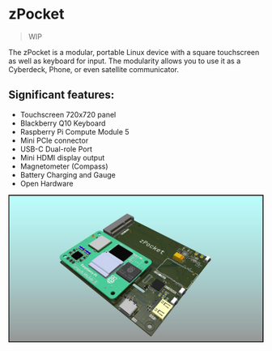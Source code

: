 # zPocket

> WIP

The zPocket is a modular, portable Linux device with a square touchscreen as well as keyboard for input. The modularity allows you to use it as a Cyberdeck, Phone, or even satellite communicator.

## Significant features:
- Touchscreen 720x720 panel
- Blackberry Q10 Keyboard
- Raspberry Pi Compute Module 5
- Mini PCIe connector
- USB-C Dual-role Port
- Mini HDMI display output
- Magnetometer (Compass)
- Battery Charging and Gauge
- Open Hardware

![Front of zPocket PCB](img/zPocket_pi.jpg)
